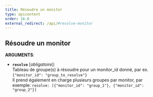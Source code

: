 ```yaml
---
title: Résoudre un monitor
type: apicontent
order: 16.6
external_redirect: /api/#resolve-monitor
---
```


## Résoudre un monitor

**ARGUMENTS**:

* **`resolve`** [*obligatoire*]:  
    Tableau de groupe(s) à résoudre pour un monitor_id donné, par ex.
    `{"monitor_id": "group_to_resolve"}`  
    Il prend également en charge plusieurs groupes par monitor, par exemple:
    `resolve: [{"monitor_id": "group_1"}, {"monitor_id": "group_2"}]`

